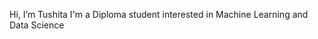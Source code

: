 Hi, I’m Tushita
I'm a Diploma student interested in Machine Learning and Data Science


<!---
TushitaG/TushitaG is a ✨ special ✨ repository because its `README.md` (this file) appears on your GitHub profile.
You can click the Preview link to take a look at your changes.
--->
